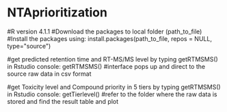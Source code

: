# NTAprioritization

#R version 4.1.1 
#Download the packages to local folder (path_to_file)
#Install the packages using:
install.packages(path_to_file, repos = NULL, type="source")

#get predicted retention time and RT-MS/MS level by typing getRTMSMS() in Rstudio console:
getRTMSMS()
#interface pops up and direct to the source raw data in csv format

#get Toxicity level and Compound priority in 5 tiers by typing getRTMSMS() in Rstudio console:
getTierlevel()
#refer to the folder where the raw data is stored and find the result table and plot
